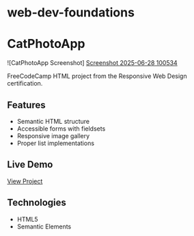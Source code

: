 # web-dev-foundations
# CatPhotoApp  

![CatPhotoApp Screenshot] [Screenshot 2025-06-28 100534](https://github.com/user-attachments/assets/7c8df7c3-44b8-4738-98bc-6966593b8fe4)

FreeCodeCamp HTML project from the Responsive Web Design certification.  

## Features  
- Semantic HTML structure  
- Accessible forms with fieldsets  
- Responsive image gallery  
- Proper list implementations  

## Live Demo  
[View Project](http://127.0.0.1:3000/catphotoapp.html) 

## Technologies  
- HTML5  
- Semantic Elements  


